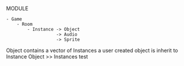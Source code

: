 
MODULE
    
    - Game
        - Room
            - Instance -> Object
                       -> Audio
                       -> Sprite

Object contains a vector of Instances
a user created object is inherit to Instance
Object >> Instances
test